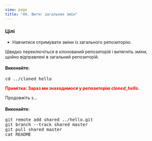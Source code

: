 ```yaml
---
view: page
title: "49. Витяг загальних змін"
---
```


<h3>Цілі</h3>

<ul><li>Навчитися отримувати зміни із загального репозиторію.</li></ul>

<p>Швидко переключіться в клонований репозиторій і витягніть зміни, щойно відправлені в загальний репозиторій.</p>

<h4 class="h4-pre">Виконайте:</h4>

<pre class="instructions">cd ../cloned_hello</pre>

<p style="color:red;"><strong><span class="caps">Примітка</span>: Зараз ми знаходимося у репозиторію <em>cloned_hello</em>.</strong></p>

<p>Продовжіть з…</p>

<h4 class="h4-pre">Виконайте:</h4>

<pre class="instructions">git remote add shared ../hello.git
git branch --track shared master
git pull shared master
cat README</pre>
